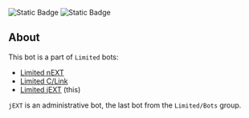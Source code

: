 ![Static Badge](https://img.shields.io/badge/Language-Java-%2523b07219) ![Static Badge](https://img.shields.io/badge/Library-JDA-purple)

## About

This bot is a part of `Limited` bots:
- [Limited nEXT](https://github.com/at-elcapitan/Limited_Py)
- [Limited C/Link](https://github.com/at-elcapitan/Limited-C_Link)
- [Limited jEXT](https://github.com/at-elcapitan/AT-Limited_jEXT) (this)

`jEXT` is an administrative bot, the last bot from the `Limited/Bots` group.
